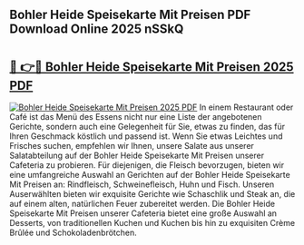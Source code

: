 ## Bohler Heide Speisekarte Mit Preisen PDF Download Online 2025 nSSkQ

# <h2><a href="http://gccm47.nevu.top/?p=Bohler+Heide+Speisekarte+Mit+Preisen">🔗 👉🔴 Bohler Heide Speisekarte Mit Preisen 2025 PDF</a></h2>

[![Bohler Heide Speisekarte Mit Preisen 2025 PDF](https://i.imgur.com/dBaPXMq.png)](http://gccm47.nevu.top/?p=Bohler+Heide+Speisekarte+Mit+Preisen)
In einem Restaurant oder Café ist das Menü des Essens nicht nur eine Liste der angebotenen Gerichte, sondern auch eine Gelegenheit für Sie, etwas zu finden, das für Ihren Geschmack köstlich und passend ist. Wenn Sie etwas Leichtes und Frisches suchen, empfehlen wir Ihnen, unsere Salate aus unserer Salatabteilung auf der Bohler Heide Speisekarte Mit Preisen unserer Cafeteria zu probieren. Für diejenigen, die Fleisch bevorzugen, bieten wir eine umfangreiche Auswahl an Gerichten auf der Bohler Heide Speisekarte Mit Preisen an: Rindfleisch, Schweinefleisch, Huhn und Fisch. Unseren Auserwählten bieten wir exquisite Gerichte wie Schaschlik und Steak an, die auf einem alten, natürlichen Feuer zubereitet werden. Die Bohler Heide Speisekarte Mit Preisen unserer Cafeteria bietet eine große Auswahl an Desserts, von traditionellen Kuchen und Kuchen bis hin zu exquisiten Crème Brûlée und Schokoladenbrötchen.
